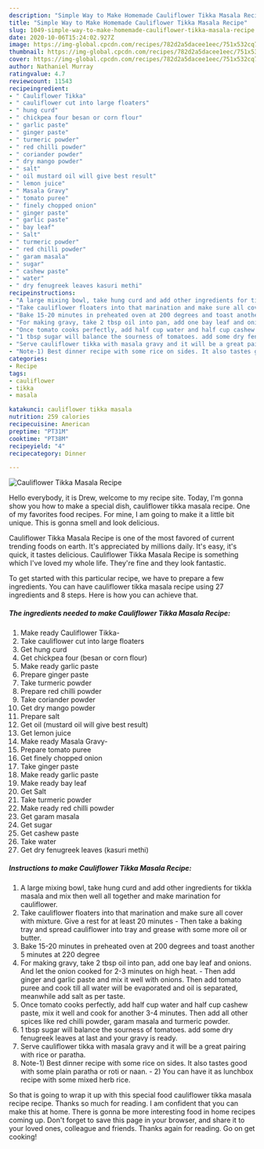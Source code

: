 ```yaml
---
description: "Simple Way to Make Homemade Cauliflower Tikka Masala Recipe"
title: "Simple Way to Make Homemade Cauliflower Tikka Masala Recipe"
slug: 1049-simple-way-to-make-homemade-cauliflower-tikka-masala-recipe
date: 2020-10-06T15:24:02.927Z
image: https://img-global.cpcdn.com/recipes/782d2a5dacee1eec/751x532cq70/cauliflower-tikka-masala-recipe-recipe-main-photo.jpg
thumbnail: https://img-global.cpcdn.com/recipes/782d2a5dacee1eec/751x532cq70/cauliflower-tikka-masala-recipe-recipe-main-photo.jpg
cover: https://img-global.cpcdn.com/recipes/782d2a5dacee1eec/751x532cq70/cauliflower-tikka-masala-recipe-recipe-main-photo.jpg
author: Nathaniel Murray
ratingvalue: 4.7
reviewcount: 11543
recipeingredient:
- " Cauliflower Tikka"
- " cauliflower cut into large floaters"
- " hung curd"
- " chickpea four besan or corn flour"
- " garlic paste"
- " ginger paste"
- " turmeric powder"
- " red chilli powder"
- " coriander powder"
- " dry mango powder"
- " salt"
- " oil mustard oil will give best result"
- " lemon juice"
- " Masala Gravy"
- " tomato puree"
- " finely chopped onion"
- " ginger paste"
- " garlic paste"
- " bay leaf"
- " Salt"
- " turmeric powder"
- " red chilli powder"
- " garam masala"
- " sugar"
- " cashew paste"
- " water"
- " dry fenugreek leaves kasuri methi"
recipeinstructions:
- "A large mixing bowl, take hung curd and add other ingredients for tikkla masala and mix then well all together and make marination for cauliflower."
- "Take cauliflower floaters into that marination and make sure all cover with mixture. Give a rest for at least 20 minutes Then take a baking tray and spread cauliflower into tray and grease with some more oil or butter."
- "Bake 15-20 minutes in preheated oven at 200 degrees and toast another 5 minutes at 220 degree"
- "For making gravy, take 2 tbsp oil into pan, add one bay leaf and onions. And let the onion cooked for 2-3 minutes on high heat. Then add ginger and garlic paste and mix it well with onions. Then add tomato puree and cook till all water will be evaporated and oil is separated, meanwhile add salt as per taste."
- "Once tomato cooks perfectly, add half cup water and half cup cashew paste, mix it well and cook for another 3-4 minutes. Then add all other spices like red chilli powder, garam masala and turmeric powder."
- "1 tbsp sugar will balance the sourness of tomatoes. add some dry fenugreek leaves at last and your gravy is ready."
- "Serve cauliflower tikka with masala gravy and it will be a great pairing with rice or paratha."
- "Note-1) Best dinner recipe with some rice on sides. It also tastes good with some plain paratha or roti or naan. 2) You can have it as lunchbox recipe with some mixed herb rice."
categories:
- Recipe
tags:
- cauliflower
- tikka
- masala

katakunci: cauliflower tikka masala 
nutrition: 259 calories
recipecuisine: American
preptime: "PT31M"
cooktime: "PT38M"
recipeyield: "4"
recipecategory: Dinner

---
```



![Cauliflower Tikka Masala Recipe](https://img-global.cpcdn.com/recipes/782d2a5dacee1eec/751x532cq70/cauliflower-tikka-masala-recipe-recipe-main-photo.jpg)

Hello everybody, it is Drew, welcome to my recipe site. Today, I'm gonna show you how to make a special dish, cauliflower tikka masala recipe. One of my favorites food recipes. For mine, I am going to make it a little bit unique. This is gonna smell and look delicious.

Cauliflower Tikka Masala Recipe is one of the most favored of current trending foods on earth. It's appreciated by millions daily. It's easy, it's quick, it tastes delicious. Cauliflower Tikka Masala Recipe is something which I've loved my whole life. They're fine and they look fantastic.




To get started with this particular recipe, we have to prepare a few ingredients. You can have cauliflower tikka masala recipe using 27 ingredients and 8 steps. Here is how you can achieve that.

<!--inarticleads1-->

##### The ingredients needed to make Cauliflower Tikka Masala Recipe:

1. Make ready  Cauliflower Tikka-
1. Take  cauliflower cut into large floaters
1. Get  hung curd
1. Get  chickpea four (besan or corn flour)
1. Make ready  garlic paste
1. Prepare  ginger paste
1. Take  turmeric powder
1. Prepare  red chilli powder
1. Take  coriander powder
1. Get  dry mango powder
1. Prepare  salt
1. Get  oil (mustard oil will give best result)
1. Get  lemon juice
1. Make ready  Masala Gravy-
1. Prepare  tomato puree
1. Get  finely chopped onion
1. Take  ginger paste
1. Make ready  garlic paste
1. Make ready  bay leaf
1. Get  Salt
1. Take  turmeric powder
1. Make ready  red chilli powder
1. Get  garam masala
1. Get  sugar
1. Get  cashew paste
1. Take  water
1. Get  dry fenugreek leaves (kasuri methi)




<!--inarticleads2-->

##### Instructions to make Cauliflower Tikka Masala Recipe:

1. A large mixing bowl, take hung curd and add other ingredients for tikkla masala and mix then well all together and make marination for cauliflower.
1. Take cauliflower floaters into that marination and make sure all cover with mixture. Give a rest for at least 20 minutes - Then take a baking tray and spread cauliflower into tray and grease with some more oil or butter.
1. Bake 15-20 minutes in preheated oven at 200 degrees and toast another 5 minutes at 220 degree
1. For making gravy, take 2 tbsp oil into pan, add one bay leaf and onions. And let the onion cooked for 2-3 minutes on high heat. - Then add ginger and garlic paste and mix it well with onions. Then add tomato puree and cook till all water will be evaporated and oil is separated, meanwhile add salt as per taste.
1. Once tomato cooks perfectly, add half cup water and half cup cashew paste, mix it well and cook for another 3-4 minutes. Then add all other spices like red chilli powder, garam masala and turmeric powder.
1. 1 tbsp sugar will balance the sourness of tomatoes. add some dry fenugreek leaves at last and your gravy is ready.
1. Serve cauliflower tikka with masala gravy and it will be a great pairing with rice or paratha.
1. Note-1) Best dinner recipe with some rice on sides. It also tastes good with some plain paratha or roti or naan. - 2) You can have it as lunchbox recipe with some mixed herb rice.




So that is going to wrap it up with this special food cauliflower tikka masala recipe recipe. Thanks so much for reading. I am confident that you can make this at home. There is gonna be more interesting food in home recipes coming up. Don't forget to save this page in your browser, and share it to your loved ones, colleague and friends. Thanks again for reading. Go on get cooking!
